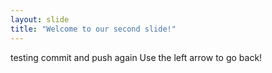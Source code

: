 ```yaml
---
layout: slide
title: "Welcome to our second slide!"
---
```

testing commit and push again
Use the left arrow to go back!
